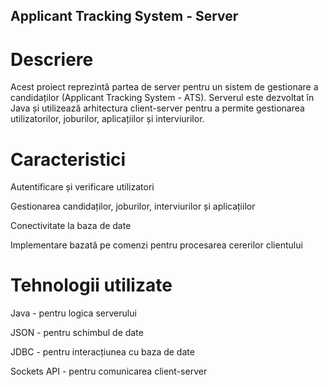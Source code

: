 ## Applicant Tracking System - Server

# Descriere

Acest proiect reprezintă partea de server pentru un sistem de gestionare a candidaților (Applicant Tracking System - ATS). Serverul este dezvoltat în Java și utilizează arhitectura client-server pentru a permite gestionarea utilizatorilor, joburilor, aplicațiilor și interviurilor.

# Caracteristici

Autentificare și verificare utilizatori

Gestionarea candidaților, joburilor, interviurilor și aplicațiilor

Conectivitate la baza de date

Implementare bazată pe comenzi pentru procesarea cererilor clientului

# Tehnologii utilizate

Java - pentru logica serverului

JSON - pentru schimbul de date

JDBC - pentru interacțiunea cu baza de date

Sockets API - pentru comunicarea client-server
